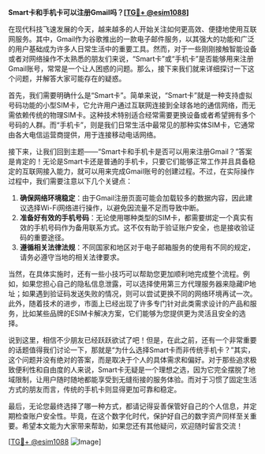 **Smart卡和手机卡可以注册Gmail吗？[[TG💪+ @esim1088](https://t.me/s/esim1088)]**

在现代科技飞速发展的今天，越来越多的人开始关注如何更高效、便捷地使用互联网服务。其中，Gmail作为谷歌推出的一款电子邮件服务，以其强大的功能和广泛的用户基础成为许多人日常生活中的重要工具。然而，对于一些刚刚接触智能设备或者对网络操作不太熟悉的朋友们来说，“Smart卡”或“手机卡”是否能够用来注册Gmail账号，常常是一个让人困惑的问题。那么，接下来我们就来详细探讨一下这个问题，并解答大家可能存在的疑惑。

首先，我们需要明确什么是“Smart卡”。简单来说，“Smart卡”就是一种支持虚拟号码功能的小型SIM卡，它允许用户通过互联网连接到全球各地的通信网络，而无需依赖传统的物理SIM卡。这种技术特别适合经常需要更换设备或者希望拥有多个号码的人群。而“手机卡”，则是我们日常生活中最常见的那种实体SIM卡，它通常由各大电信运营商提供，用于连接移动电话网络。

接下来，让我们回到主题——“Smart卡和手机卡是否可以用来注册Gmail？”答案是肯定的！无论是Smart卡还是普通的手机卡，只要它们能够正常工作并且具备稳定的互联网接入能力，就可以用来完成Gmail账号的创建过程。不过，在实际操作过程中，我们需要注意以下几个关键点：

1. **确保网络环境稳定**：由于Gmail注册页面可能会加载较多的数据内容，因此建议选择Wi-Fi网络进行操作，以避免因流量不足而导致中断。
2. **准备好有效的手机号码**：无论使用哪种类型的SIM卡，都需要绑定一个真实有效的手机号码作为备用联系方式。这不仅有助于验证账户安全，也是接收验证码的重要途径。
3. **遵循相关法律法规**：不同国家和地区对于电子邮箱服务的使用有不同的规定，请务必遵守当地的相关法律要求。

当然，在具体实施时，还有一些小技巧可以帮助您更加顺利地完成整个流程。例如，如果您担心自己的隐私信息泄露，可以选择使用第三方代理服务器来隐藏IP地址；如果遇到验证码发送失败的情况，则可以尝试更换不同的网络环境再试一次。此外，随着技术的进步，市面上已经出现了许多专门针对此类需求设计的产品和服务，比如某些品牌的ESIM卡解决方案，它们能够为您提供更为灵活且安全的选择。

说到这里，相信不少朋友已经跃跃欲试了吧！但是，在此之前，还有一个非常重要的话题值得我们讨论一下，那就是“为什么选择Smart卡而非传统手机卡？”其实，这个问题并没有绝对的答案，而是取决于个人的具体需求和偏好。对于那些追求极致便利性和自由度的人来说，Smart卡无疑是一个理想之选，因为它完全摆脱了地域限制，让用户随时随地都能享受到无缝衔接的服务体验。而对于习惯了固定生活方式的朋友而言，传统的手机卡则显得更加可靠和稳定。

最后，无论您最终选择了哪一种方式，都请记得妥善保管好自己的个人信息，并定期检查账户安全性。毕竟，在这个数字化时代，保护好自己的数字资产同样至关重要。希望本文能为大家带来帮助，如果您还有其他疑问，欢迎随时留言交流！

[[TG💪+ @esim1088](https://t.me/s/esim1088) ![Image](https://i.postimg.cc/4NQfJmqS/Snipaste-2025-05-13-00-14-12.png)]